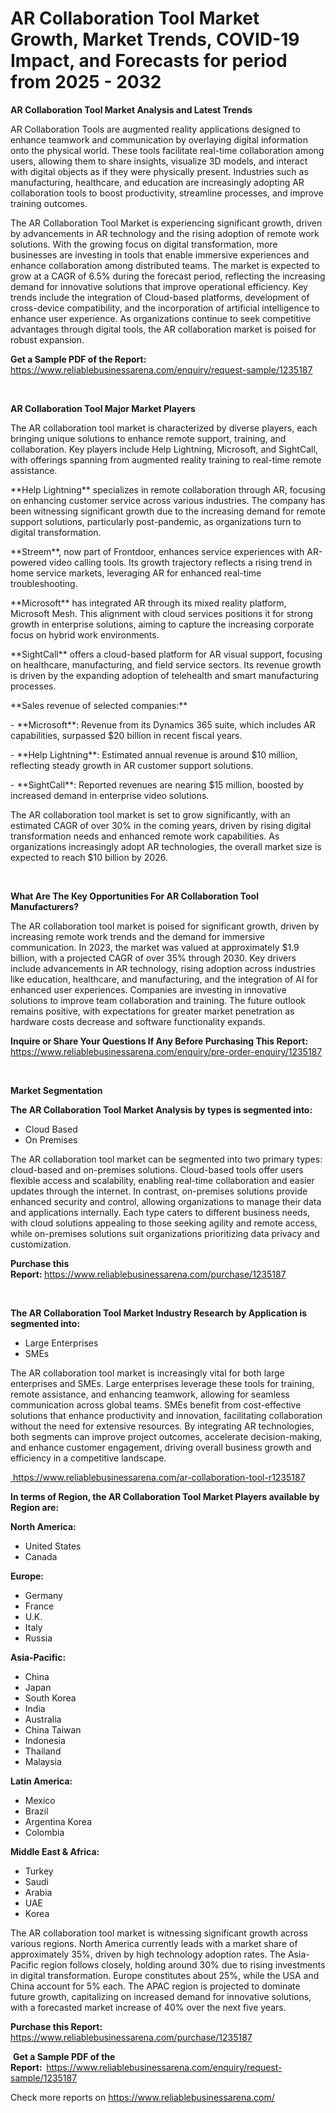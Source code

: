<p><h1>AR Collaboration Tool Market Growth, Market Trends, COVID-19 Impact, and Forecasts for period from 2025 - 2032</h1></p><p><strong>AR Collaboration Tool Market Analysis and Latest Trends</strong></p>
<p><p>AR Collaboration Tools are augmented reality applications designed to enhance teamwork and communication by overlaying digital information onto the physical world. These tools facilitate real-time collaboration among users, allowing them to share insights, visualize 3D models, and interact with digital objects as if they were physically present. Industries such as manufacturing, healthcare, and education are increasingly adopting AR collaboration tools to boost productivity, streamline processes, and improve training outcomes.</p><p>The AR Collaboration Tool Market is experiencing significant growth, driven by advancements in AR technology and the rising adoption of remote work solutions. With the growing focus on digital transformation, more businesses are investing in tools that enable immersive experiences and enhance collaboration among distributed teams. The market is expected to grow at a CAGR of 6.5% during the forecast period, reflecting the increasing demand for innovative solutions that improve operational efficiency. Key trends include the integration of Cloud-based platforms, development of cross-device compatibility, and the incorporation of artificial intelligence to enhance user experience. As organizations continue to seek competitive advantages through digital tools, the AR collaboration market is poised for robust expansion.</p></p>
<p><strong>Get a Sample PDF of the Report:&nbsp;</strong> <a href="https://www.reliablebusinessarena.com/enquiry/request-sample/1235187?utm_campaign=1948&utm_medium=2&utm_source=Github&utm_content=ia&utm_term=09032025&utm_id=ar-collaboration-tool">https://www.reliablebusinessarena.com/enquiry/request-sample/1235187</a></p>
<p>&nbsp;</p>
<p><strong>AR Collaboration Tool Major Market Players</strong></p>
<p><p>The AR collaboration tool market is characterized by diverse players, each bringing unique solutions to enhance remote support, training, and collaboration. Key players include Help Lightning, Microsoft, and SightCall, with offerings spanning from augmented reality training to real-time remote assistance.</p><p>**Help Lightning** specializes in remote collaboration through AR, focusing on enhancing customer service across various industries. The company has been witnessing significant growth due to the increasing demand for remote support solutions, particularly post-pandemic, as organizations turn to digital transformation.</p><p>**Streem**, now part of Frontdoor, enhances service experiences with AR-powered video calling tools. Its growth trajectory reflects a rising trend in home service markets, leveraging AR for enhanced real-time troubleshooting.</p><p>**Microsoft** has integrated AR through its mixed reality platform, Microsoft Mesh. This alignment with cloud services positions it for strong growth in enterprise solutions, aiming to capture the increasing corporate focus on hybrid work environments.</p><p>**SightCall** offers a cloud-based platform for AR visual support, focusing on healthcare, manufacturing, and field service sectors. Its revenue growth is driven by the expanding adoption of telehealth and smart manufacturing processes.</p><p>**Sales revenue of selected companies:**</p><p>- **Microsoft**: Revenue from its Dynamics 365 suite, which includes AR capabilities, surpassed $20 billion in recent fiscal years.</p><p>- **Help Lightning**: Estimated annual revenue is around $10 million, reflecting steady growth in AR customer support solutions.</p><p>- **SightCall**: Reported revenues are nearing $15 million, boosted by increased demand in enterprise video solutions.</p><p>The AR collaboration tool market is set to grow significantly, with an estimated CAGR of over 30% in the coming years, driven by rising digital transformation needs and enhanced remote work capabilities. As organizations increasingly adopt AR technologies, the overall market size is expected to reach $10 billion by 2026.</p></p>
<p>&nbsp;</p>
<p><strong>What Are The Key Opportunities For AR Collaboration Tool Manufacturers?</strong></p>
<p><p>The AR collaboration tool market is poised for significant growth, driven by increasing remote work trends and the demand for immersive communication. In 2023, the market was valued at approximately $1.9 billion, with a projected CAGR of over 35% through 2030. Key drivers include advancements in AR technology, rising adoption across industries like education, healthcare, and manufacturing, and the integration of AI for enhanced user experiences. Companies are investing in innovative solutions to improve team collaboration and training. The future outlook remains positive, with expectations for greater market penetration as hardware costs decrease and software functionality expands.</p></p>
<p><strong>Inquire or Share Your Questions If Any Before Purchasing This Report:</strong> <a href="https://www.reliablebusinessarena.com/enquiry/pre-order-enquiry/1235187?utm_campaign=1948&utm_medium=2&utm_source=Github&utm_content=ia&utm_term=09032025&utm_id=ar-collaboration-tool">https://www.reliablebusinessarena.com/enquiry/pre-order-enquiry/1235187</a></p>
<p>&nbsp;</p>
<p><strong>Market Segmentation</strong></p>
<p><strong>The AR Collaboration Tool Market Analysis by types is segmented into:</strong></p>
<p><ul><li>Cloud Based</li><li>On Premises</li></ul></p>
<p><p>The AR collaboration tool market can be segmented into two primary types: cloud-based and on-premises solutions. Cloud-based tools offer users flexible access and scalability, enabling real-time collaboration and easier updates through the internet. In contrast, on-premises solutions provide enhanced security and control, allowing organizations to manage their data and applications internally. Each type caters to different business needs, with cloud solutions appealing to those seeking agility and remote access, while on-premises solutions suit organizations prioritizing data privacy and customization.</p></p>
<p><strong>Purchase this Report:&nbsp;</strong><a href="https://www.reliablebusinessarena.com/purchase/1235187?utm_campaign=1948&utm_medium=2&utm_source=Github&utm_content=ia&utm_term=09032025&utm_id=ar-collaboration-tool">https://www.reliablebusinessarena.com/purchase/1235187</a></p>
<p>&nbsp;</p>
<p><strong>The AR Collaboration Tool Market Industry Research by Application is segmented into:</strong></p>
<p><ul><li>Large Enterprises</li><li>SMEs</li></ul></p>
<p><p>The AR collaboration tool market is increasingly vital for both large enterprises and SMEs. Large enterprises leverage these tools for training, remote assistance, and enhancing teamwork, allowing for seamless communication across global teams. SMEs benefit from cost-effective solutions that enhance productivity and innovation, facilitating collaboration without the need for extensive resources. By integrating AR technologies, both segments can improve project outcomes, accelerate decision-making, and enhance customer engagement, driving overall business growth and efficiency in a competitive landscape.</p></p>
<p><a href="https://www.reliablebusinessarena.com/ar-collaboration-tool-r1235187?utm_campaign=1948&utm_medium=2&utm_source=Github&utm_content=ia&utm_term=09032025&utm_id=ar-collaboration-tool">&nbsp;https://www.reliablebusinessarena.com/ar-collaboration-tool-r1235187</a></p>
<p><strong>In terms of Region, the AR Collaboration Tool Market Players available by Region are:</strong></p>
<p>
    <p> <strong> North America: </strong>
        <ul>
            <li>United States</li>
            <li>Canada</li>
        </ul>
        </p> 
    <p> <strong> Europe: </strong>
        <ul>
            <li>Germany</li>
            <li>France</li>
            <li>U.K.</li>
            <li>Italy</li>
            <li>Russia</li>
        </ul>
        </p> 
    <p> <strong> Asia-Pacific: </strong>
        <ul>
            <li>China</li>
            <li>Japan</li>
            <li>South Korea</li>
            <li>India</li>
            <li>Australia</li>
            <li>China Taiwan</li>
            <li>Indonesia</li>
            <li>Thailand</li>
            <li>Malaysia</li>
        </ul>
        </p> 
    <p> <strong> Latin America: </strong>
        <ul>
            <li>Mexico</li>
            <li>Brazil</li>
            <li>Argentina Korea</li>
            <li>Colombia</li>
        </ul>
        </p> 
    <p> <strong> Middle East & Africa: </strong>
        <ul>
            <li>Turkey</li>
            <li>Saudi</li>
            <li>Arabia</li>
            <li>UAE</li>
            <li>Korea</li>
        </ul>
    </p>
    </p>
<p><p>The AR collaboration tool market is witnessing significant growth across various regions. North America currently leads with a market share of approximately 35%, driven by high technology adoption rates. The Asia-Pacific region follows closely, holding around 30% due to rising investments in digital transformation. Europe constitutes about 25%, while the USA and China account for 5% each. The APAC region is projected to dominate future growth, capitalizing on increased demand for innovative solutions, with a forecasted market increase of 40% over the next five years.</p></p>
<p><strong>Purchase this Report: </strong><a href="https://www.reliablebusinessarena.com/purchase/1235187?utm_campaign=1948&utm_medium=2&utm_source=Github&utm_content=ia&utm_term=09032025&utm_id=ar-collaboration-tool">https://www.reliablebusinessarena.com/purchase/1235187</a></p>
<p>&nbsp;<strong>Get a Sample PDF of the Report:&nbsp;&nbsp;</strong><a href="https://www.reliablebusinessarena.com/enquiry/request-sample/1235187?utm_campaign=1948&utm_medium=2&utm_source=Github&utm_content=ia&utm_term=09032025&utm_id=ar-collaboration-tool">https://www.reliablebusinessarena.com/enquiry/request-sample/1235187</a></p>
<p><strong></strong></p>
<p>Check more reports on <a href="https://www.reliablebusinessarena.com/?utm_campaign=1948&utm_medium=2&utm_source=Github&utm_content=ia&utm_term=09032025&utm_id=ar-collaboration-tool">https://www.reliablebusinessarena.com/</a></p>